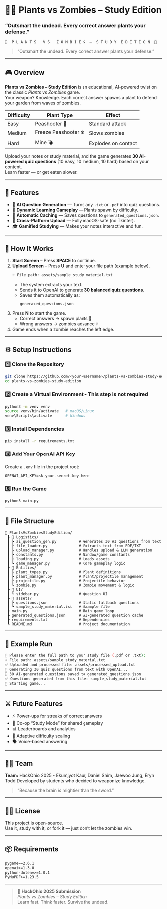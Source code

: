 # 🌻🧠 Plants vs Zombies – Study Edition
### “Outsmart the undead. Every correct answer plants your defense.”

```
🌻  P L A N T S   V S   Z O M B I E S  –  S T U D Y  E D I T I O N  🧠
```

> “Outsmart the undead. Every correct answer plants your defense.”

---

## 🎮 Overview

**Plants vs Zombies – Study Edition** is an educational, AI-powered twist on the classic *Plants vs Zombies* game.  
Your weapon? Knowledge. Each correct answer spawns a plant to defend your garden from waves of zombies.  

| Difficulty | Plant Type | Effect |
|-------------|-------------|--------|
| Easy | Peashooter 🌿 | Standard attack |
| Medium | Freeze Peashooter ❄️ | Slows zombies |
| Hard | Mine 💣 | Explodes on contact |

Upload your notes or study material, and the game generates **30 AI-powered quiz questions** (10 easy, 10 medium, 10 hard) based on your content.  
Learn faster — or get eaten slower.

---

## 🧩 Features

- 🧠 **AI Question Generation** — Turns any `.txt` or `.pdf` into quiz questions.  
- 🌱 **Dynamic Learning Gameplay** — Plants spawn by difficulty.  
- 💾 **Automatic Caching** — Saves questions to `generated_questions.json`.  
- 🧰 **Cross-Platform Upload** — Fully macOS-safe (no Tkinter).  
- 🎓 **Gamified Studying** — Makes your notes interactive and fun.

---

## 🧠 How It Works

1. **Start Screen** – Press **SPACE** to continue.  
2. **Upload Screen** – Press **U** and enter your file path (example below).  
   ```bash
   ➡️ File path: assets/sample_study_material.txt
   ```
   - The system extracts your text.  
   - Sends it to OpenAI to generate **30 balanced quiz questions**.  
   - Saves them automatically as:
     ```
     generated_questions.json
     ```
3. Press **N** to start the game.  
   - Correct answers → spawn plants 🌿  
   - Wrong answers → zombies advance 💀  
4. Game ends when a zombie reaches the left edge.

---

## ⚙️ Setup Instructions

### 1️⃣ Clone the Repository
```bash
git clone https://github.com/<your-username>/plants-vs-zombies-study-edition.git
cd plants-vs-zombies-study-edition
```

### 2️⃣ Create a Virtual Environment - This step is not required
```bash
python3 -m venv venv
source venv/bin/activate   # macOS/Linux
venv\Scripts\activate      # Windows
```

### 3️⃣ Install Dependencies
```bash
pip install -r requirements.txt
```

### 4️⃣ Add Your OpenAI API Key
Create a `.env` file in the project root:
```
OPENAI_API_KEY=sk-your-secret-key-here
```

### 5️⃣ Run the Game
```bash
python3 main.py
```

---

## 💾 File Structure

```
📂 PlantsVsZombiesStudyEdition/
 ┣ 📂 Logistics/
 ┃ ┣ ai_question_gen.py          # Generates 30 AI questions from text
 ┃ ┣ file_loader.py              # Extracts text from PDF/TXT
 ┃ ┣ upload_manager.py           # Handles upload & LLM generation
 ┃ ┣ constants.py                # Window/game constants
 ┃ ┣ loading.py                  # Loads assets
 ┃ ┗ game_manager.py             # Core gameplay logic
 ┣ 📂 Entities/
 ┃ ┣ plant_types.py              # Plant definitions
 ┃ ┣ plant_manager.py            # Plant/projectile management
 ┃ ┣ projectile.py               # Projectile behavior
 ┃ ┗ zombie.py                   # Zombie movement & logic
 ┣ 📂 UI/
 ┃ ┗ sidebar.py                  # Question UI
 ┣ 📂 assets/
 ┃ ┣ questions.json              # Static fallback questions
 ┃ ┗ sample_study_material.txt   # Example file
 ┣ main.py                       # Main game loop
 ┣ generated_questions.json      # AI-generated question cache
 ┣ requirements.txt              # Dependencies
 ┗ README.md                     # Project documentation
```

---

## 🧪 Example Run

```bash
📂 Please enter the full path to your study file (.pdf or .txt):
➡️ File path: assets/sample_study_material.txt
✅ Uploaded and processed file: assets/processed_upload.txt
🧠 Generating 30 quiz questions from text with OpenAI...
🧩 30 AI-generated questions saved to generated_questions.json
✅ Questions generated from this file: sample_study_material.txt
🚀 Starting game...
```

---

## ⚔️ Future Features

- ⚡ Power-ups for streaks of correct answers  
- 🧩 Co-op “Study Mode” for shared gameplay  
- 📊 Leaderboards and analytics  
- 🧠 Adaptive difficulty scaling  
- 🗣️ Voice-based answering  

---

## 👩‍💻 Team

**Team:** HackOhio 2025  - Ekumjyot Kaur, Daniel Shim, Jaewoo Jung, Eryn Todd
Developed by students who decided to weaponize knowledge.  

> “Because the brain *is* mightier than the sword.”  

---

## 🧟‍♂️ License

This project is open-source.  
Use it, study with it, or fork it — just don’t let the zombies win.

---

## 📦 Requirements

```txt
pygame==2.6.1
openai>=1.3.0
python-dotenv>=1.0.1
PyMuPDF>=1.23.5
```

---

> 🧩 **HackOhio 2025 Submission**  
> *Plants vs Zombies – Study Edition*  
> Learn fast. Think faster. Survive the undead.
